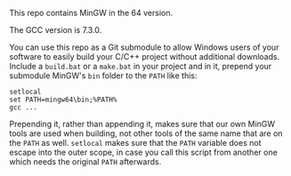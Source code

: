 This repo contains MinGW in the 64 version.

The GCC version is 7.3.0.

You can use this repo as a Git submodule to allow Windows users of your software
to easily build your C/C++ project without additional downloads.
Include a `build.bat` or a `make.bat` in your project and in it, prepend your
submodule MinGW's `bin` folder to the `PATH` like this:

	setlocal
	set PATH=mingw64\bin;%PATH%
	gcc ...

Prepending it, rather than appending it, makes sure that our own MinGW tools are
used when building, not other tools of the same name that are on the `PATH` as
well.
`setlocal` makes sure that the `PATH` variable does not escape into the outer
scope, in case you call this script from another one which needs the original
`PATH` afterwards.
